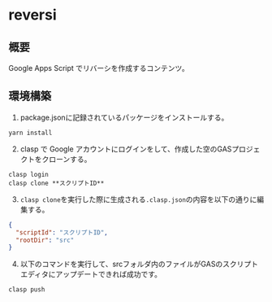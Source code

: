 # reversi
## 概要
Google Apps Script でリバーシを作成するコンテンツ。
## 環境構築
1. package.jsonに記録されているパッケージをインストールする。
```
yarn install
```
2. clasp で Google アカウントにログインをして、作成した空のGASプロジェクトをクローンする。
```
clasp login
clasp clone **スクリプトID**
```
3. `clasp clone`を実行した際に生成される`.clasp.json`の内容を以下の通りに編集する。
```json
{
  "scriptId": "スクリプトID",
  "rootDir": "src"
}
```
4. 以下のコマンドを実行して、srcフォルダ内のファイルがGASのスクリプトエディタにアップデートできれば成功です。
```
clasp push
```
